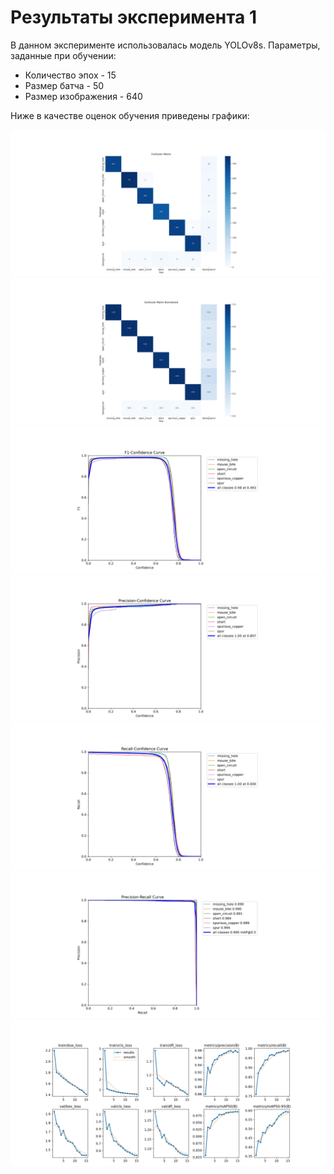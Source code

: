 # Результаты эксперимента 1

В данном эксперименте использовалась модель YOLOv8s.
Параметры, заданные при обучении:
+  Количество эпох - 15
+  Размер батча - 50
+  Размер изображения - 640

Ниже в качестве оценок обучения приведены графики:

![](images/confusion_matrix_plot.png)
![](images/confusion_matrix_normalized_plot.png)
![](images/F1_curve_plot.png)
![](images/P_curve_plot.png)
![](images/R_curve_plot.png)
![](images/PR_curve_plot.png)
![](images/results_plot.png)
